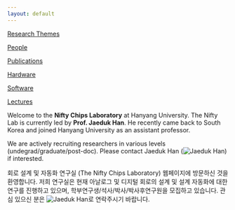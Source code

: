 ```yaml
---
layout: default
---
```


[Research Themes](./research.html)

[People](./people.html)

[Publications](./publications.html)

[Hardware](./chips.html)

[Software](./software.html)

[Lectures](./lectures.html)

Welcome to the **Nifty Chips Laboratory** at Hanyang University. 
The Nifty Lab is currently led by **Prof. Jaeduk Han**. 
He recently came back to South Korea and joined Hanyang University as an assistant professor.

We are actively recruiting researchers in various levels (undegrad/graduate/post-doc). 
Please contact Jaeduk Han (![Jaeduk Han](https://raw.githubusercontent.com/niftylab/niftylab.github.io/master/assets/img/people/1_jaeduk_han_email_v2.png)) if interested.

회로 설계 및 자동화 연구실 (The Nifty Chips Laboratory) 웹페이지에 방문하신 것을 환영합니다. 저희 연구실은 현재 아날로그 및 디지털 회로의 설계 및 설계 자동화에 대한 연구를 진행하고 있으며, 학부연구생/석사/박사/박사후연구원을 모집하고 있습니다. 관심 있으신 분은 ![Jaeduk Han](https://raw.githubusercontent.com/niftylab/niftylab.github.io/master/assets/img/people/1_jaeduk_han_email_v2.png)로 연락주시기 바랍니다.
